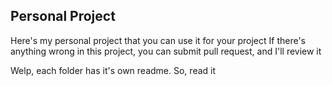 ## Personal Project ##

Here's my personal project that you can use it for your project
If there's anything wrong in this project, you can submit pull request, and I'll review it

Welp, each folder has it's own readme. So, read it
